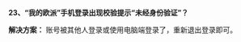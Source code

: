 <a name="bookmark23"></a>**23、“我的欧派”手机登录出现校验提示“未经身份验证”？**

**解决方案：**  账号被其他人登录或使用电脑端登录了，重新退出登录即可。




